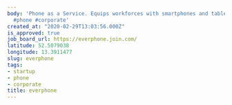 ```yaml
---
body: 'Phone as a Service. Equips workforces with smartphones and tablets #startup
  #phone #corporate'
created_at: "2020-02-29T13:03:56.000Z"
is_approved: true
job_board_url: https://everphone.join.com/
latitude: 52.5079038
longitude: 13.3911477
slug: everphone
tags:
- startup
- phone
- corporate
title: everphone
---
```

